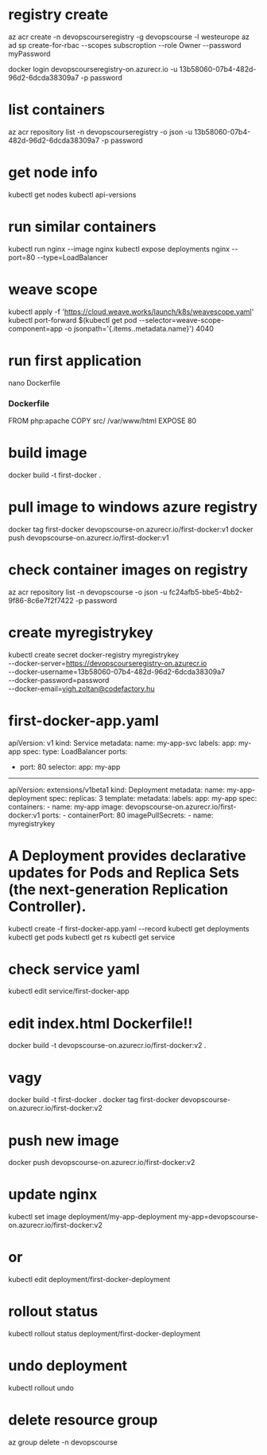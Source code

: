 # registry create
az acr create -n devopscourseregistry -g devopscourse -l westeurope
az ad sp create-for-rbac --scopes subscroption --role Owner --password myPassword

docker login devopscourseregistry-on.azurecr.io -u 13b58060-07b4-482d-96d2-6dcda38309a7 -p password

# list containers
az acr repository list -n devopscourseregistry -o json -u 13b58060-07b4-482d-96d2-6dcda38309a7 -p password

# get node info
kubectl get nodes
kubectl api-versions

# run similar containers
kubectl run nginx --image nginx
kubectl expose deployments nginx --port=80 --type=LoadBalancer

# weave scope
kubectl apply -f 'https://cloud.weave.works/launch/k8s/weavescope.yaml'
kubectl port-forward $(kubectl get pod --selector=weave-scope-component=app -o jsonpath='{.items..metadata.name}') 4040

# run first application
nano Dockerfile

### Dockerfile
FROM php:apache
COPY src/ /var/www/html
EXPOSE 80

# build image
docker build -t first-docker .

# pull image to windows azure registry
docker tag first-docker devopscourse-on.azurecr.io/first-docker:v1
docker push devopscourse-on.azurecr.io/first-docker:v1

# check container images on registry
az acr repository list -n devopscourse -o json -u fc24afb5-bbe5-4bb2-9f86-8c6e7f2f7422 -p password

# create myregistrykey
kubectl create secret docker-registry myregistrykey \
--docker-server=https://devopscourseregistry-on.azurecr.io \
--docker-username=13b58060-07b4-482d-96d2-6dcda38309a7 \
--docker-password=password \
--docker-email=vigh.zoltan@codefactory.hu

# first-docker-app.yaml
apiVersion: v1
kind: Service
metadata:
  name: my-app-svc
  labels:
    app: my-app
spec:
  type: LoadBalancer
  ports:
  - port: 80
  selector:
    app: my-app
---
apiVersion: extensions/v1beta1
kind: Deployment
metadata:
  name: my-app-deployment
spec:
  replicas: 3
  template:
    metadata:
      labels:
        app: my-app
    spec:
      containers:
      - name: my-app
        image: devopscourse-on.azurecr.io/first-docker:v1
        ports:
        - containerPort: 80
      imagePullSecrets:
        - name: myregistrykey

# A Deployment provides declarative updates for Pods and Replica Sets (the next-generation Replication Controller).
kubectl create -f first-docker-app.yaml --record
kubectl get deployments
kubectl get pods
kubectl get rs
kubectl get service

# check service yaml
kubectl edit service/first-docker-app

# edit index.html Dockerfile!!
docker build -t devopscourse-on.azurecr.io/first-docker:v2 .

# vagy
docker build -t first-docker .
docker tag first-docker devopscourse-on.azurecr.io/first-docker:v2

# push new image
docker push devopscourse-on.azurecr.io/first-docker:v2

# update nginx
kubectl set image deployment/my-app-deployment my-app=devopscourse-on.azurecr.io/first-docker:v2

# or
kubectl edit deployment/first-docker-deployment

# rollout status
kubectl rollout status deployment/first-docker-deployment

# undo deployment
kubectl rollout undo

# delete resource group
az group delete -n devopscourse
